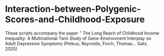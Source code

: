 # Interaction-between-Polygenic-Scores-and-Childhood-Exposure
These scripts accompany the paper " The Long Reach of Childhood Income Inequality: A Multinational Twin Study of Gene-Environment Interplay on Adult Depressive Symptoms (Petkus, Reynolds, Finch, Thomas… Gatz, 2025) 
